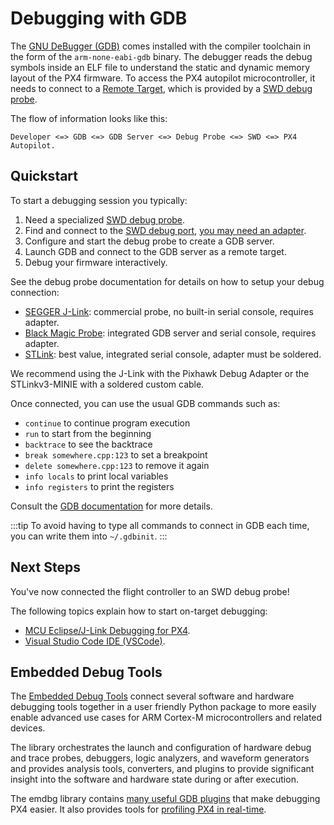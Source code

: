 # Debugging with GDB

The [GNU DeBugger (GDB)](https://sourceware.org/gdb/download/onlinedocs/gdb/index.html) comes installed with the compiler toolchain in the form of the `arm-none-eabi-gdb` binary.
The debugger reads the debug symbols inside an ELF file to understand the static and dynamic memory layout of the PX4 firmware.
To access the PX4 autopilot microcontroller, it needs to connect to a [Remote Target](https://sourceware.org/gdb/download/onlinedocs/gdb/Connecting.html), which is provided by a [SWD debug probe](swd_debug.md).

The flow of information looks like this:

```
Developer <=> GDB <=> GDB Server <=> Debug Probe <=> SWD <=> PX4 Autopilot.
```

## Quickstart

To start a debugging session you typically:

1. Need a specialized [SWD debug probe](swd_debug#debug-probes).
2. Find and connect to the [SWD debug port](swd_debug#debug-signals), [you may need an adapter](swd_debug.md#debug-probes).
3. Configure and start the debug probe to create a GDB server.
4. Launch GDB and connect to the GDB server as a remote target.
5. Debug your firmware interactively.

See the debug probe documentation for details on how to setup your debug connection:

- [SEGGER J-Link](probe_jlink.md): commercial probe, no built-in serial console, requires adapter.
- [Black Magic Probe](probe_bmp.md): integrated GDB server and serial console, requires adapter.
- [STLink](probe_stlink): best value, integrated serial console, adapter must be soldered.

We recommend using the J-Link with the Pixhawk Debug Adapter or the STLinkv3-MINIE with a soldered custom cable.

Once connected, you can use the usual GDB commands such as:

- `continue` to continue program execution
- `run` to start from the beginning
- `backtrace` to see the backtrace
- `break somewhere.cpp:123` to set a breakpoint
- `delete somewhere.cpp:123` to remove it again
- `info locals` to print local variables
- `info registers` to print the registers

Consult the [GDB documentation](https://sourceware.org/gdb/download/onlinedocs/gdb/index.html) for more details.

:::tip
To avoid having to type all commands to connect in GDB each time, you can write them into `~/.gdbinit`.
:::


## Next Steps

You've now connected the flight controller to an SWD debug probe!

The following topics explain how to start on-target debugging:

- [MCU Eclipse/J-Link Debugging for PX4](eclipse_jlink.md).
- [Visual Studio Code IDE (VSCode)](../dev_setup/vscode.md).


## Embedded Debug Tools

The [Embedded Debug Tools](https://pypi.org/project/emdbg/) connect several software and hardware debugging tools together in a user friendly Python package to more easily enable advanced use cases for ARM Cortex-M microcontrollers and related devices.

The library orchestrates the launch and configuration of hardware debug and trace probes, debuggers, logic analyzers, and waveform generators and provides analysis tools, converters, and plugins to provide significant insight into the software and hardware state during or after execution.

The emdbg library contains [many useful GDB plugins](https://github.com/Auterion/embedded-debug-tools/blob/main/src/emdbg/debug/gdb.md#user-commands) that make debugging PX4 easier.
It also provides tools for [profiling PX4 in real-time](https://github.com/Auterion/embedded-debug-tools/tree/main/ext/orbetto).
